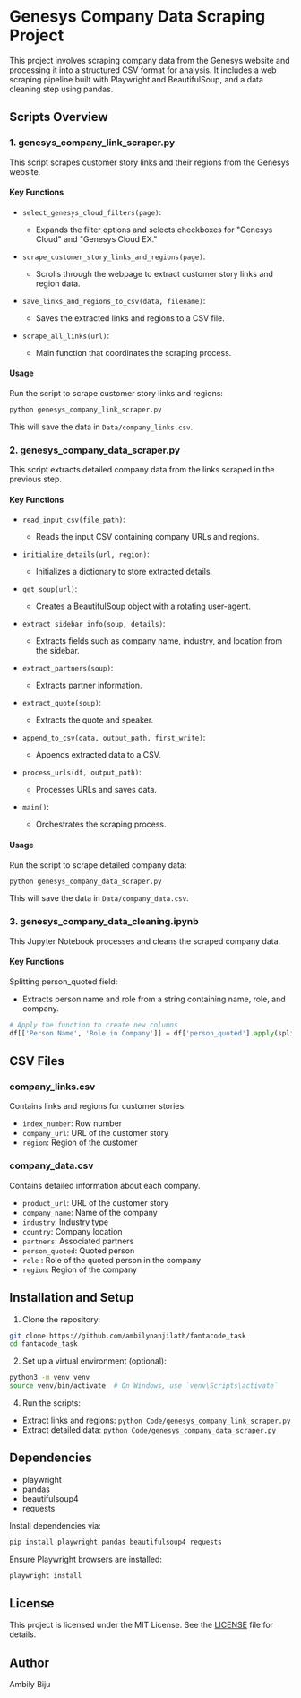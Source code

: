 # Genesys Company Data Scraping Project

This project involves scraping company data from the Genesys website and processing it into a structured CSV format for analysis. It includes a web scraping pipeline built with Playwright and BeautifulSoup, and a data cleaning step using pandas.

## Scripts Overview

### 1. genesys_company_link_scraper.py

This script scrapes customer story links and their regions from the Genesys website.

#### Key Functions

* `select_genesys_cloud_filters(page)`:
  * Expands the filter options and selects checkboxes for "Genesys Cloud" and "Genesys Cloud EX."

* `scrape_customer_story_links_and_regions(page)`:
  * Scrolls through the webpage to extract customer story links and region data.

* `save_links_and_regions_to_csv(data, filename)`:
  * Saves the extracted links and regions to a CSV file.

* `scrape_all_links(url)`:
  * Main function that coordinates the scraping process.

#### Usage

Run the script to scrape customer story links and regions:

```bash
python genesys_company_link_scraper.py
```

This will save the data in `Data/company_links.csv`.

### 2. genesys_company_data_scraper.py

This script extracts detailed company data from the links scraped in the previous step.

#### Key Functions

* `read_input_csv(file_path)`: 
  * Reads the input CSV containing company URLs and regions.

* `initialize_details(url, region)`: 
  * Initializes a dictionary to store extracted details.

* `get_soup(url)`: 
  * Creates a BeautifulSoup object with a rotating user-agent.

* `extract_sidebar_info(soup, details)`: 
  * Extracts fields such as company name, industry, and location from the sidebar.

* `extract_partners(soup)`: 
  * Extracts partner information.

* `extract_quote(soup)`: 
  * Extracts the quote and speaker.

* `append_to_csv(data, output_path, first_write)`: 
  * Appends extracted data to a CSV.

* `process_urls(df, output_path)`: 
  * Processes URLs and saves data.

* `main()`: 
  * Orchestrates the scraping process.

#### Usage

Run the script to scrape detailed company data:

```bash
python genesys_company_data_scraper.py
```

This will save the data in `Data/company_data.csv`.

### 3. genesys_company_data_cleaning.ipynb

This Jupyter Notebook processes and cleans the scraped company data.

#### Key Functions

Splitting person_quoted field:
* Extracts person name and role from a string containing name, role, and company.

```python
# Apply the function to create new columns
df[['Person Name', 'Role in Company']] = df['person_quoted'].apply(split_person_quoted)
```

## CSV Files

### company_links.csv

Contains links and regions for customer stories.

* `index_number`: Row number
* `company_url`: URL of the customer story
* `region`: Region of the customer

### company_data.csv

Contains detailed information about each company.

* `product_url`: URL of the customer story
* `company_name`: Name of the company
* `industry`: Industry type
* `country`: Company location
* `partners`: Associated partners
* `person_quoted`: Quoted person 
* `role`  : Role of the quoted person in the company
* `region`: Region of the company

## Installation and Setup

1. Clone the repository:
```bash
git clone https://github.com/ambilynanjilath/fantacode_task
cd fantacode_task
```

2. Set up a virtual environment (optional):
```bash
python3 -m venv venv
source venv/bin/activate  # On Windows, use `venv\Scripts\activate`
```

4. Run the scripts:
* Extract links and regions: `python Code/genesys_company_link_scraper.py`
* Extract detailed data: `python Code/genesys_company_data_scraper.py`

## Dependencies

* playwright
* pandas
* beautifulsoup4
* requests

Install dependencies via:
```bash
pip install playwright pandas beautifulsoup4 requests
```

Ensure Playwright browsers are installed:
```bash
playwright install
```

## License

This project is licensed under the MIT License. See the [LICENSE](./LICENSE) file for details.


## Author

Ambily Biju